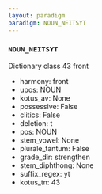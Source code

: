 ```yaml
---
layout: paradigm
paradigm: NOUN_NEITSYT
---
```

### ` NOUN_NEITSYT `

Dictionary class 43 front
* harmony: front
* upos: NOUN
* kotus_av: None
* possessive: False
* clitics: False
* deletion: t
* pos: NOUN
* stem_vowel: None
* plurale_tantum: False
* grade_dir: strengthen
* stem_diphthong: None
* suffix_regex: yt
* kotus_tn: 43
